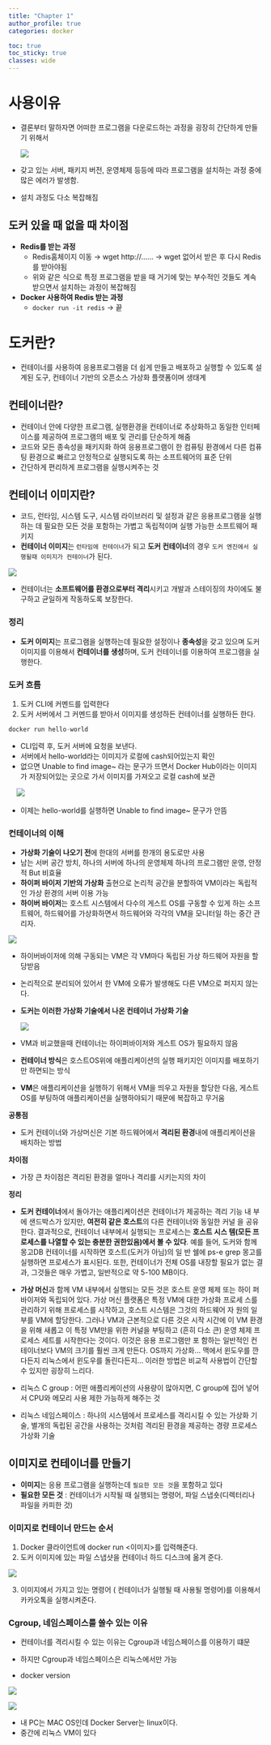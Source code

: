 ```yaml
---
title: "Chapter 1"
author_profile: true
categories: docker

toc: true
toc_sticky: true
classes: wide 
---
```


# 사용이유

- 결론부터 말하자면 어떠한 프로그램을 다운로드하는 과정을 굉장히 간단하게 만들기 위해서
  
  ![](../../images/2023-03-22-docker-1/2023-03-22-10-57-53-image.png)

- 갖고 있는 서버, 패키지 버전, 운영체제 등등에 따라 프로그램을 설치하는 과정 중에 많은 에러가 발생함.
- 설치 과정도 다소 복잡해짐

## 도커 있을 때 없을 때 차이점

- **Redis를 받는 과정**
  - Redis홈체이지 이동 → wget http://…… → wget 없어서 받은 후 다시 Redis를 받아야됨
  - 위와 같은 식으로 특정 프로그램을 받을 때 거기에 맞는 부수적인 것들도 계속 받으면서 설치하는 과정이 복잡해짐
- **Docker 사용하여 Redis 받는 과정**
  - `docker run -it redis` → 끝



# 도커란?

- 컨테이너를 사용하여 응용프로그램을 더 쉽게 만들고 배포하고 실행할 수 있도록 설계된 도구, 컨테이너 기반의 오픈소스 가상화 플랫폼이며 생태계

## 컨테이너란?

- 컨테이너 안에 다양한 프로그램, 실행환경을 컨테이너로 추상화하고 동일한 인터페이스를 제공하여 프로그램의 배포 및 관리를 단순하게 해줌
- 코드와 모든 종속성을 패키지화 하여 응용프로그램이 한 컴퓨팅 환경에서 다른 컴퓨팅 환경으로 빠르고 안정적으로 실행되도록 하는 소프트웨어의 표준 단위
- 간단하게 편리하게 프로그램을 실행시켜주는 것

## 컨테이너 이미지란?

- 코드, 런타임, 시스템 도구, 시스템 라이브러리 및 설정과 같은 응용프로그램을 실행하는 데 필요한 모든 것을 포함하는 가볍고 독립적이며 실행 가능한 소프트웨어 패키지
- **컨테이너 이미지**는 `런타임에 컨테이너`가 되고 **도커 컨테이너**의 경우 `도커 엔진에서 실행될때 이미지가 컨테이너`가 된다.

![](../../images/2023-03-22-docker-1/2023-03-22-10-58-40-image.png)

- 컨테이너는 **소프트웨어를 환경으로부터 격리**시키고 개발과 스테이징의 차이에도 불구하고 균일하게 작동하도록 보장한다.

### 정리

- **도커 이미지**는 프로그램을 실행하는데 필요한 설정이나 **종속성**을 갖고 있으며 도커 이미지를 이용해서 **컨테이너를 생성**하며, 도커 컨테이너를 이용하여 프로그램을 실행한다.

### 도커 흐름

1. 도커 CLI에 커멘드를 입력한다
2. 도커 서버에서 그 커멘드를 받아서 이미지를 생성하든 컨테이너를 실행하든 한다.

```jsx
docker run hello-world
```

- CLI입력 후, 도커 서버에 요청을 보낸다.
- 서버에서 hello-world라는 이미지가 로컬에 cash되어있는지 확인
- 없으면 Unable to find image~ 라는 문구가 뜨면서 Docker Hub이라는 이미지가 저장되어있는 곳으로 가서 이미지를 가져오고 로컬 cash에 보관

    ![](../../images/2023-03-22-docker-1/2023-03-22-10-59-17-image.png)

- 이제는 hello-world를 실행하면 Unable to find image~ 문구가 안뜸

### 컨테이너의 이해

- **가상화 기술이 나오기 전**에 한대의 서버를 한개의 용도로만 사용
- 남는 서버 공간 방치, 하나의 서버에 하나의 운영체제 하나의 프로그램만 운영, 안정적 But 비효율
- **하이퍼 바이저 기반의 가상화** 출현으로 논리적 공간을 분할하여 VM이라는 독립적인 가상 환경의 서버 이용 가능
- **하이버 바이저**는 호스트 시스템에서 다수의 게스트 OS를 구동할 수 있게 하는 소프트웨어, 하드웨어를 가상화하면서 하드웨어와 각각의 VM을 모니터일 하는 중간 관리자.

![](../../images/2023-03-22-docker-1/2023-03-22-10-59-36-image.png)

- 하이버바이저에 의해 구동되는 VM은 각 VM마다 독립된 가상 하드웨어 자원을 할당받음

- 논리적으로 분리되어 있어서 한 VM에 오류가 발생해도 다른 VM으로 퍼지지 않는다.

- **도커는 이러한 가상화 기술에서 나온 컨테이너 가상화 기술**
  
  ![](../../images/2023-03-22-docker-1/2023-03-22-11-00-12-image.png)

- VM과 비교했을때 컨테이너는 하이퍼바이저와 게스트 OS가 필요하지 않음
- **컨테이너 방식**은 호스트OS위에 애플리케이션의 실행 패키지인 이미지를 배포하기만 하면되는 방식
- **VM**은 애플리케이션을 실행하기 위해서 VM을 띄우고 자원을 할당한 다음, 게스트 OS를 부팅하여 애플리케이션을 실행하야되기 때문에 복잡하고 무거움

**공통점**

- 도커 컨테이너와 가상머신은 기본 하드웨어에서 **격리된 환경**내에 애플리케이션을 배치하는 방법

**차이점**

- 가장 큰 차이점은 격리된 환경을 얼마나 격리를 시키는지의 차이

**정리**

- **도커 컨테이너**에서 돌아가는 애플리케이션은 컨테이너가 제공하는 격리 기능 내
  부에 샌드박스가 있지만, **여전히 같은 호스트**의 다른 컨테이너와 동일한 커널
  을 공유한다. 결과적으로, 컨테이너 내부에서 실행되는 프로세스는 **호스트 시스
  템(모든 프로세스를 나열할 수 있는 충분한 권한있음)에서 볼 수 있다**. 예를 들어, 도커와 함께 몽고DB 컨테이너를 시작하면 호스트(도커가 아님)의 일
  반 쉘에 ps-e grep 몽고를 실행하면 프로세스가 표시된다. 또한, 컨테이너가 전체 OS를 내장할 필요가 없는 결과, 그것들은 매우 가볍고, 일반적으로 약 5-100 MB이다.

- **가상 머신**과 함께 VM 내부에서 실행되는 모든 것은 호스트 운영 체제 또는 하이
  퍼바이저와 독립되어 있다. 가상 머신 플랫폼은 특정 VM에 대한 가상화 프로세
  스를 관리하기 위해 프로세스를 시작하고, 호스트 시스템은 그것의 하드웨어 자
  원의 일부를 VM에 할당한다. 그러나 VM과 근본적으로 다른 것은 시작 시간에
  이 VM 환경을 위해 새롭고 이 특정 VM만을 위한 커널을 부팅하고 (흔히 다소
  큰) 운영 체제 프로세스 세트를 시작한다는 것이다. 이것은 응용 프로그램만 포
  함하는 일반적인 컨테이너보다 VM의 크기를 훨씬 크게 만든다. OS까지 가상화... 맥에서 윈도우를 깐다든지 리눅스에서 윈도우를 돌린다든지... 이러한 방법은 비교적 사용법이 간단할 수 있지만 굉장히 느리다.

- 리눅스 C group : 어떤 애플리케이션의 사용량이 많아지면, C group에 집어 넣어서 CPU와 메모리 사용 제한 가능하게 해주는 것

- 리눅스 네임스페이스 : 하나의 시스템에서 프로세스를 격리시킬 수 있는 가상화 기술, 별개의 독립된 공간을 사용하는 것처럼 격리된 환경을 제공하는 경량 프로세스 가상화 기술



## 이미지로 컨테이너를 만들기

- **이미지**는 응용 프로그램을 실행하는데 `필요한 모든 것`을 포함하고 있다
- **필요한 모든 것** : 컨테이너가 시작될 때 실행되는 명령어, 파일 스냅숏(디렉터리나 파일을 카피한 것)

### 이미지로 컨테이너 만드는 순서

1. Docker 클라이언트에 docker run <이미지>를 입력해준다.
2. 도커 이미지에 있는 파일 스냅샷을 컨테이너 하드 디스크에 옮겨 준다.

![](../../images/2023-03-22-docker-1/2023-03-22-11-00-44-image.png)

3. 이미지에서 가지고 있는 명령어 ( 컨테이너가 실행될 때 사용될 명령어)를 이용해서 카카오톡을 실행시켜준다.

### Cgroup, 네임스페이스를 쓸수 있는 이유

- 컨테이너를 격리시킬 수 있는 이유는 Cgroup과 네임스페이스를 이용하기 떄문
- 하지만 Cgroup과 네임스페이스은 리눅스에서만 가능



- docker version

![](../../images/2023-03-22-docker-1/2023-03-22-11-01-21-image.png)

![](../../images/2023-03-22-docker-1/2023-03-22-11-01-53-image.png)

- 내 PC는 MAC OS인데 Docker Server는 linux이다.
- 중간에 리눅스 VM이 있다
